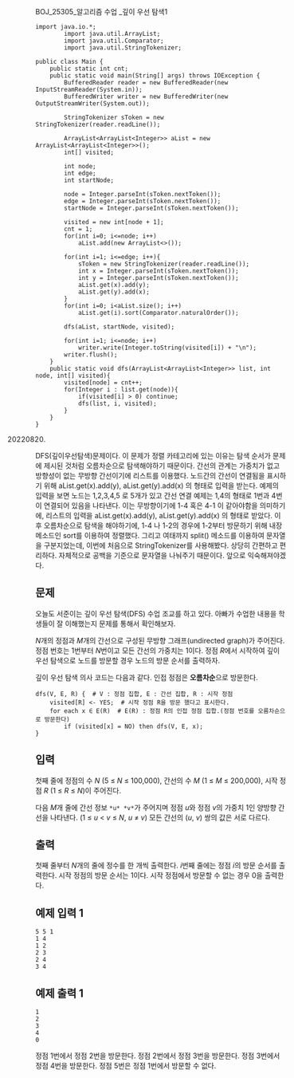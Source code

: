 BOJ_25305_알고리즘 수업 _깊이 우선 탐색1

```
import java.io.*;
        import java.util.ArrayList;
        import java.util.Comparator;
        import java.util.StringTokenizer;

public class Main {
    public static int cnt;
    public static void main(String[] args) throws IOException {
        BufferedReader reader = new BufferedReader(new InputStreamReader(System.in));
        BufferedWriter writer = new BufferedWriter(new OutputStreamWriter(System.out));

        StringTokenizer sToken = new StringTokenizer(reader.readLine());

        ArrayList<ArrayList<Integer>> aList = new ArrayList<ArrayList<Integer>>();
        int[] visited;

        int node;
        int edge;
        int startNode;

        node = Integer.parseInt(sToken.nextToken());
        edge = Integer.parseInt(sToken.nextToken());
        startNode = Integer.parseInt(sToken.nextToken());

        visited = new int[node + 1];
        cnt = 1;
        for(int i=0; i<=node; i++)
            aList.add(new ArrayList<>());

        for(int i=1; i<=edge; i++){
            sToken = new StringTokenizer(reader.readLine());
            int x = Integer.parseInt(sToken.nextToken());
            int y = Integer.parseInt(sToken.nextToken());
            aList.get(x).add(y);
            aList.get(y).add(x);
        }
        for(int i=0; i<aList.size(); i++)
            aList.get(i).sort(Comparator.naturalOrder());

        dfs(aList, startNode, visited);

        for(int i=1; i<=node; i++)
            writer.write(Integer.toString(visited[i]) + "\n");
        writer.flush();
    }
    public static void dfs(ArrayList<ArrayList<Integer>> list, int node, int[] visited){
        visited[node] = cnt++;
        for(Integer i : list.get(node)){
            if(visited[i] > 0) continue;
            dfs(list, i, visited);
        }
    }
}
```

20220820.
DFS(깊이우선탐색)문제이다. 이 문제가 정렬 카테고리에 있는 이유는 탐색 순서가 문제에 제시된 것처럼 오름차순으로 탐색해야하기 때문이다.
간선의 관계는 가중치가 없고 방향성이 없는 무방향 간선이기에 리스트를 이용했다. 노드간의 간선이 연결됨을 표시하기 위해 aList.get(x).add(y), aList.get(y).add(x) 의 형태로 입력을 받는다. 예제의 입력을 보면 노드는 1,2,3,4,5 로 5개가 있고 간선 연결 예제는 1,4의 형태로 1번과 4번이 연결되어 있음을 나타낸다. 이는 무방향이기에 1-4 혹은 4-1 이 같아야함을 의미하기에, 리스트의 입력을 aList.get(x).add(y), aList.get(y).add(x) 의 형태로 받았다.
이후 오름차순으로 탐색을 해야하기에, 1-4 나 1-2의 경우에 1-2부터 방문하기 위해 내장 메소드인 sort를 이용하여 정렬했다.
그리고 여태까지 split() 메소드를 이용하여 문자열을 구분지었는데, 이번에 처음으로 StringTokenizer를 사용해봤다. 상당히 간편하고 편리하다. 자체적으로 공백을 기준으로 문자열을 나눠주기 때문이다. 앞으로 익숙해져야겠다.





## 문제

오늘도 서준이는 깊이 우선 탐색(DFS) 수업 조교를 하고 있다. 아빠가 수업한 내용을 학생들이 잘 이해했는지 문제를 통해서 확인해보자.

*N*개의 정점과 *M*개의 간선으로 구성된 무방향 그래프(undirected graph)가 주어진다. 정점 번호는 1번부터 *N*번이고 모든 간선의 가중치는 1이다. 정점 *R*에서 시작하여 깊이 우선 탐색으로 노드를 방문할 경우 노드의 방문 순서를 출력하자.

깊이 우선 탐색 의사 코드는 다음과 같다. 인접 정점은 **오름차순**으로 방문한다.

```
dfs(V, E, R) {  # V : 정점 집합, E : 간선 집합, R : 시작 정점
    visited[R] <- YES;  # 시작 정점 R을 방문 했다고 표시한다.
    for each x ∈ E(R)  # E(R) : 정점 R의 인접 정점 집합.(정점 번호를 오름차순으로 방문한다)
        if (visited[x] = NO) then dfs(V, E, x);
}
```

## 입력

첫째 줄에 정점의 수 *N* (5 ≤ *N* ≤ 100,000), 간선의 수 *M* (1 ≤ *M* ≤ 200,000), 시작 정점 *R* (1 ≤ *R* ≤ *N*)이 주어진다.

다음 *M*개 줄에 간선 정보 `*u* *v*`가 주어지며 정점 *u*와 정점 *v*의 가중치 1인 양방향 간선을 나타낸다. (1 ≤ *u* < *v* ≤ *N*, *u* ≠ *v*) 모든 간선의 (*u*, *v*) 쌍의 값은 서로 다르다.

## 출력

첫째 줄부터 *N*개의 줄에 정수를 한 개씩 출력한다. *i*번째 줄에는 정점 *i*의 방문 순서를 출력한다. 시작 정점의 방문 순서는 1이다. 시작 정점에서 방문할 수 없는 경우 0을 출력한다.

## 예제 입력 1 

```
5 5 1
1 4
1 2
2 3
2 4
3 4
```

## 예제 출력 1 

```
1
2
3
4
0
```

정점 1번에서 정점 2번을 방문한다. 정점 2번에서 정점 3번을 방문한다. 정점 3번에서 정점 4번을 방문한다. 정점 5번은 정점 1번에서 방문할 수 없다.